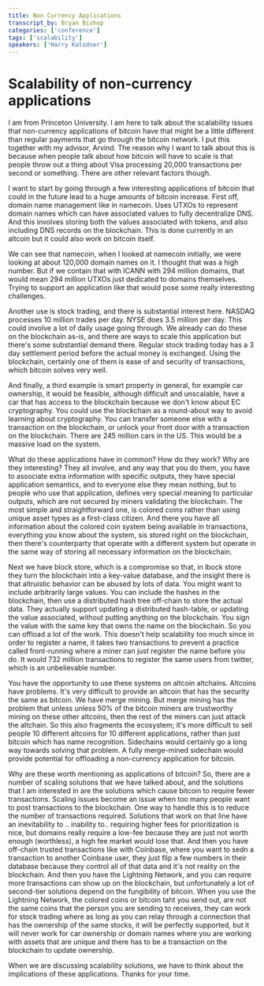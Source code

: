 ```yaml
---
title: Non Currency Applications
transcript_by: Bryan Bishop
categories: ['conference']
tags: ['scalability']
speakers: ['Harry Kalodner']
---
```


# Scalability of non-currency applications

I am from Princeton University. I am here to talk about the scalability issues that non-currency applications of bitcoin have that might be a little different than regular payments that go through the bitcoin network. I put this together with my advisor, Arvind. The reason why I want to talk about this is because when people talk about how bitcoin will have to scale is that people throw out a thing about Visa processing 20,000 transactions per second or something. There are other relevant factors though.

I want to start by going through a few interesting applications of bitcoin that could in the future lead to a huge amounts of bitcoin increase. First off, domain name management like in namecoin. Uses UTXOs to represent domain names which can have associated values to fully decentralize DNS. And this involves storing both the values associated with tokens, and also including DNS records on the blockchain. This is done currently in an altcoin but it could also work on bitcoin itself.

We can see that namecoin, when I looked at namecoin initially, we were looking at about 120,000 domain names on it. I thought that was a high number. But if we contain that with ICANN with 294 million domains, that would mean 294 million UTXOs just dedicated to domains themselves. Trying to support an application like that would pose some really interesting challenges.

Another use is stock trading, and there is substantial interest here. NASDAQ processes 10 million trades per day. NYSE does 3.5 million per day. This could involve a lot of daily usage going through. We already can do these on the blockchain as-is, and there are ways to scale this application but there's some substantial demand there. Regular stock trading today has a 3 day settlement period before the actual money is exchanged. Using the blockchain, certainly one of them is ease of and security of transactions, which bitcoin solves very well.

And finally, a third example is smart property in general, for example car ownership, it would be feasible, although difficult and unscalable, have a car that has access to the blockchain because we don't know about EC cryptography. You could use the blockchain as a round-about way to avoid learning about cryptography. You can transfer someone else with a transaction on the blockchain, or unlock your front door with a transaction on the blockchain. There are 245 million cars in the US. This would be a massive load on the system.

What do these applications have in common? How do they work? Why are they interesting? They all involve, and any way that you do them, you have to associate extra information with specific outputs, they have special application semantics, and to everyone else they mean nothing, but to people who use that application, defines very special meaning to particular outputs, which are not secured by miners validating the blockchain. The most simple and straightforward one, is colored coins rather than using unique asset types as a first-class citizen. And there you have all information about the colored coin system being available in transactions, everything you know about the system, sis stored right on the blockchain, then there's counterparty that operate with a different system but operate in the same way of storing all necessary information on the blockchain.

Next we have block store, which is a compromise so that, in lbock store they turn the blockchain into a key-value database, and the insight there is that altruistic behavior can be abused by lots of data. You might want to include arbitrarily large values. You can include the hashes in the blockchain, then use a distributed hash tree off-chain to store the actual data. They actually support updating a distributed hash-table, or updating the value associated, without putting anything on the blockchain. You sign the value with the same key that owns the name on the blockchain. So you can offload a lot of the work. This doesn't help scalability too much since in order to register a name, it takes two transactions to prevent a practice called front-running where a miner can just register the name before you do. It would 732 million transactions to register the same users from twitter, which is an unbelievable number.

You have the opportunity to use these systems on altcoin altchains. Altcoins have problems. It's very difficult to provide an altcoin that has the security the same as bitcoin. We have merge mining. But merge mining has the problem that unless unless 50% of the bitcoin miners are trustworthy mining on these other altcoins, then the rest of the miners can just attack the altchain. So this also fragments the ecosystem; it's more difficult to sell people 10 different altcoins for 10 different applications, rather than just bitcoin which has name recognition. Sidechains would certainly go a long way towards solving that problem. A fully merge-mined sidechain would provide potential for offloading a non-currency application for bitcoin.

Why are these worth mentioning as applications of bitcoin? So, there are a number of scaling solutions that we have talked about, and the solutions that I am interested in are the solutions which cause bitcoin to require fewer transactions. Scaling issues become an issue when too many people want to post transactions to the blockchain. One way to handle this is to reduce the number of transactions required. Solutions that work on that line have an inevitability to .. inability to.. requiring higher fees for prioritization is nice, but domains really require a low-fee because they are just not worth enough (worthless), a high fee market would lose that. And then you have off-chain trusted transactions like with Coinbase, where you want to sedn a transaction to another Coinbase user, they just flip a few numbers in their database because they control all of that data and it's not reality on the blockchain. And then you have the Lightning Network, and you can require more transactions can show up on the blockchain, but unfortunately a lot of second-tier solutions depend on the fungibility of bitcoin. When you use the Lightning Network, the colored coins or bitcoin taht you send out, are not the same coins that the person you are sending to receives, they can work for stock trading where as long as you can relay through a connection that has the ownership of the same stocks, it will be perfectly supported, but it will never work for car ownership or domain names where you are working with assets that are unique and there has to be a transaction on the blockchain to update ownership.

When we are discussing scalability solutions, we have to think about the implications of these applications. Thanks for your time.
